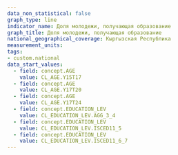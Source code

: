 ```yaml
---
data_non_statistical: false
graph_type: line
indicator_name: Доля молодежи, получающая образование
graph_title: Доля молодежи, получающая образование
national_geographical_coverage: Кыргызская Республика
measurement_units:
tags:
- custom.national
data_start_values:
  - field: concept.AGE
    value: CL_AGE.Y15T17
  - field: concept.AGE
    value: CL_AGE.Y17T20
  - field: concept.AGE
    value: CL_AGE.Y17T24
  - field: concept.EDUCATION_LEV
    value: CL_EDUCATION_LEV.AGG_3_4
  - field: concept.EDUCATION_LEV
    value: CL_EDUCATION_LEV.ISCED11_5
  - field: concept.EDUCATION_LEV
    value: CL_EDUCATION_LEV.ISCED11_6_7
---
```

